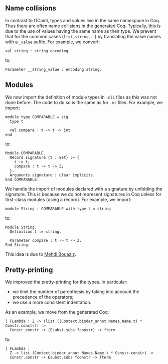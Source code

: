 ## Name collisions
In contrast to&nbsp;OCaml, types and values live in the same namespace in&nbsp;Coq. Thus there are often name collisions in the generated&nbsp;Coq. Typically, this is due to the use of values having the same name as their type. We prevent that for the common cases&nbsp;(`list`, `string`, ...) by translating the value names with a&nbsp;`_value` suffix. For example, we convert:

    val string : string encoding

to:

    Parameter __string_value : encoding string.

## Modules
We now import the definition of module types in&nbsp;`.mli` files as this was not done before. The code to do so is the same as for&nbsp;`.ml` files. For example, we import:

    module type COMPARABLE = sig
      type t

      val compare : t -> t -> int
    end

to:

    Module COMPARABLE.
      Record signature {t : Set} := {
        t := t;
        compare : t -> t -> Z;
      }.
      Arguments signature : clear implicits.
    End COMPARABLE.

We handle the import of modules declared with a signature by unfolding the signature. This is because we do not represent signatures in&nbsp;Coq unless for first-class modules&nbsp;(using a record). For example, we import:

    module String : COMPARABLE with type t = string

to:

    Module String.
      Definition t := string.
      
      Parameter compare : t -> t -> Z.
    End String.

This idea is due to&nbsp;[Mehdi Bouaziz](https://fr.linkedin.com/in/mehdibouaziz).

## Pretty-printing
We improved the pretty-printing for the types. In particular:

* we limit the number of parenthesis by taking into account the precedence of the operators;
* we use a more consistent indentation.

As an example, we move from the generated&nbsp;Coq:

    | FLambda : Z -> (list ((Context.binder_annot Names.Name.t) * Constr.constr)) ->
      Constr.constr -> (Esubst.subs fconstr) -> fterm

to:

    | FLambda :
      Z -> list (Context.binder_annot Names.Name.t * Constr.constr) ->
      Constr.constr -> Esubst.subs fconstr -> fterm
